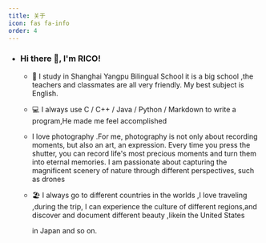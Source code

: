 ```yaml
---
title: 关于
icon: fas fa-info
order: 4
---
```

- ### Hi there 👋, I'm RICO!

  - 🏫  I study in Shanghai Yangpu Bilingual School it is a big school ,the teachers and classmates are all very friendly. My best subject is English. 
  
  - 💻  I always use C / C++ / Java  / Python / Markdown to write a program,He made me feel accomplished
  
  -   I love photography .For me, photography is not only about recording moments, but also an art, an expression. Every time you press the shutter, you can record life's most precious moments and turn them into eternal memories. I am passionate about capturing the magnificent scenery of nature through different perspectives, such as drones
  
  - 🏖️  I always go to different countries in the worlds ,I love traveling ,during the trip, I can experience the culture of different regions,and discover and document different beauty ,likein the United States
  
    in Japan and so on.



